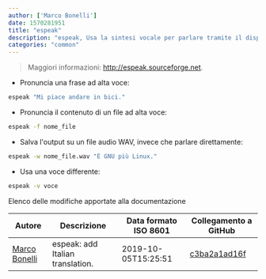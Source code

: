 ```yaml
---
author: ['Marco Bonelli']
date: 1570281951
title: "espeak"
description: "espeak, Usa la sintesi vocale per parlare tramite il dispositivo audio di output predefinito."
categories: "common"
---
```

> Maggiori informazioni: <http://espeak.sourceforge.net>.

- Pronuncia una frase ad alta voce:

```bash
espeak "Mi piace andare in bici."
```

- Pronuncia il contenuto di un file ad alta voce:

```bash
espeak -f nome_file
```

- Salva l'output su un file audio WAV, invece che parlare direttamente:

```bash
espeak -w nome_file.wav "È GNU più Linux."
```

- Usa una voce differente:

```bash
espeak -v voce
```
Elenco delle modifiche apportate alla documentazione


Autore | Descrizione | Data formato ISO 8601 | Collegamento a GitHub
------|-----|-----|-----
[Marco Bonelli](mailto:marco@mebeim.net) | espeak: add Italian translation. | 2019-10-05T15:25:51 | [c3ba2a1ad16f](https://github.com/tldr-pages/tldr/commit/c3ba2a1ad16fcb2d041b2b7db1b522235df34bbe)


